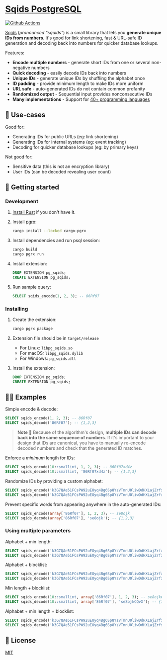 # [Sqids PostgreSQL](https://sqids.org/postgresql)

[![Github Actions](https://img.shields.io/github/actions/workflow/status/sqids/sqids-postgresql/tests.yml)](https://github.com/sqids/sqids-postgresql/actions)

[Sqids](https://sqids.org/postgresql) (*pronounced "squids"*) is a small library that lets you **generate unique IDs from numbers**. It's good for link shortening, fast & URL-safe ID generation and decoding back into numbers for quicker database lookups.

Features:

- **Encode multiple numbers** - generate short IDs from one or several non-negative numbers
- **Quick decoding** - easily decode IDs back into numbers
- **Unique IDs** - generate unique IDs by shuffling the alphabet once
- **ID padding** - provide minimum length to make IDs more uniform
- **URL safe** - auto-generated IDs do not contain common profanity
- **Randomized output** - Sequential input provides nonconsecutive IDs
- **Many implementations** - Support for [40+ programming languages](https://sqids.org/)

## 🧰 Use-cases

Good for:

- Generating IDs for public URLs (eg: link shortening)
- Generating IDs for internal systems (eg: event tracking)
- Decoding for quicker database lookups (eg: by primary keys)

Not good for:

- Sensitive data (this is not an encryption library)
- User IDs (can be decoded revealing user count)

## 🚀 Getting started

### Development

1. [Install Rust](https://www.rust-lang.org/) if you don't have it.

1. Install [pgrx](https://github.com/pgcentralfoundation/pgrx?tab=readme-ov-file#getting-started):

    ```bash
    cargo install --locked cargo-pgrx
    ```

1. Install dependencies and run psql session:

    ```bash
    cargo build
    cargo pgrx run
    ```

1. Install extension:

    ```sql
    DROP EXTENSION pg_sqids;
    CREATE EXTENSION pg_sqids;
    ```

1. Run sample query:

    ```sql
    SELECT sqids_encode(1, 2, 3); -- 86Rf07
    ```

### Installing

1. Create the extension:

    ```bash
    cargo pgrx package
    ```

1. Extension file should be in `target/release`

    - For Linux: `libpg_sqids.so`
    - For macOS: `libpg_sqids.dylib`
    - For Windows: `pg_sqids.dll`

1. Install the extension:

    ```sql
    DROP EXTENSION pg_sqids;
    CREATE EXTENSION pg_sqids;
    ```

## 👩‍💻 Examples

Simple encode & decode:

```sql
SELECT sqids_encode(1, 2, 3); -- 86Rf07
SELECT sqids_decode('86Rf07'); -- {1,2,3}
```

> **Note**
> 🚧 Because of the algorithm's design, **multiple IDs can decode back into the same sequence of numbers**. If it's important to your design that IDs are canonical, you have to manually re-encode decoded numbers and check that the generated ID matches.

Enforce a *minimum* length for IDs:

```sql
SELECT sqids_encode(10::smallint, 1, 2, 3); -- 86Rf07xd4z
SELECT sqids_decode(10::smallint, '86Rf07xd4z'); -- {1,2,3}
```

Randomize IDs by providing a custom alphabet:

```sql
SELECT sqids_encode('k3G7QAe51FCsPW92uEOyq4Bg6Sp8YzVTmnU0liwDdHXLajZrfxNhobJIRcMvKt', 1, 2, 3); -- XRKUdQ
SELECT sqids_decode('k3G7QAe51FCsPW92uEOyq4Bg6Sp8YzVTmnU0liwDdHXLajZrfxNhobJIRcMvKt', 'XRKUdQ'); -- {1,2,3}
```

Prevent specific words from appearing anywhere in the auto-generated IDs:

```sql
SELECT sqids_encode(array['86Rf07'], 1, 2, 3); -- se8ojk
SELECT sqids_decode(array['86Rf07'], 'se8ojk'); -- {1,2,3}
```

### Using multiple parameters

Alphabet + min length:

```sql
SELECT sqids_encode('k3G7QAe51FCsPW92uEOyq4Bg6Sp8YzVTmnU0liwDdHXLajZrfxNhobJIRcMvKt', 10::smallint, 1, 2, 3); -- XRKUdQVBzg
SELECT sqids_decode('k3G7QAe51FCsPW92uEOyq4Bg6Sp8YzVTmnU0liwDdHXLajZrfxNhobJIRcMvKt', 10::smallint, 'XRKUdQVBzg'); -- {1,2,3}
```

Alphabet + blocklist:

```sql
SELECT sqids_encode('k3G7QAe51FCsPW92uEOyq4Bg6Sp8YzVTmnU0liwDdHXLajZrfxNhobJIRcMvKt', array['XRKUdQ'], 1, 2, 3); -- WyXQfF
SELECT sqids_decode('k3G7QAe51FCsPW92uEOyq4Bg6Sp8YzVTmnU0liwDdHXLajZrfxNhobJIRcMvKt', array['XRKUdQ'], 'WyXQfF'); -- {1,2,3}
```

Min length + blocklist:

```sql
SELECT sqids_encode(10::smallint, array['86Rf07'], 1, 2, 3); -- se8ojkCQvX
SELECT sqids_decode(10::smallint, array['86Rf07'], 'se8ojkCQvX'); -- {1,2,3}
```

Alphabet + min length + blocklist:

```sql
SELECT sqids_encode('k3G7QAe51FCsPW92uEOyq4Bg6Sp8YzVTmnU0liwDdHXLajZrfxNhobJIRcMvKt', 10::smallint, array['XRKUdQVBzg'], 1, 2, 3); -- WyXQfFQ21T
SELECT sqids_decode('k3G7QAe51FCsPW92uEOyq4Bg6Sp8YzVTmnU0liwDdHXLajZrfxNhobJIRcMvKt', 10::smallint, array['XRKUdQVBzg'], 'WyXQfFQ21T'); -- {1,2,3}
```

## 📝 License

[MIT](LICENSE)
